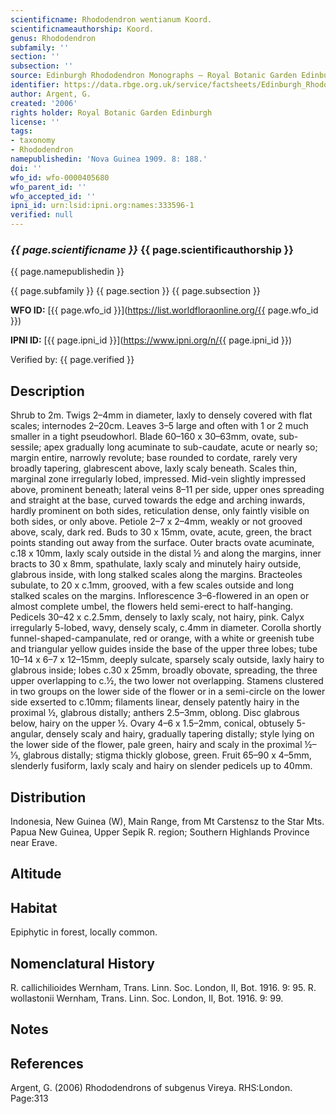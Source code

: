 ```yaml
---
scientificname: Rhododendron wentianum Koord.
scientificnameauthorship: Koord.
genus: Rhododendron
subfamily: ''
section: ''
subsection: ''
source: Edinburgh Rhododendron Monographs – Royal Botanic Garden Edinburgh
identifier: https://data.rbge.org.uk/service/factsheets/Edinburgh_Rhododendron_Monographs.xhtml
author: Argent, G.
created: '2006'
rights holder: Royal Botanic Garden Edinburgh
license: ''
tags:
- taxonomy
- Rhododendron
namepublishedin: 'Nova Guinea 1909. 8: 188.'
doi: ''
wfo_id: wfo-0000405680
wfo_parent_id: ''
wfo_accepted_id: ''
ipni_id: urn:lsid:ipni.org:names:333596-1
verified: null
---
```

### _{{ page.scientificname }}_ {{ page.scientificauthorship }}
 {{ page.namepublishedin }}

{{ page.subfamily }} {{ page.section }} {{ page.subsection }}

**WFO ID:** [{{ page.wfo_id }}](https://list.worldfloraonline.org/{{ page.wfo_id }})

**IPNI ID:** [{{ page.ipni_id }}](https://www.ipni.org/n/{{ page.ipni_id }})

Verified by: {{ page.verified }}



## Description
Shrub to 2m. Twigs 2–4mm in diameter, laxly to densely covered with flat scales; internodes 2–20cm. Leaves 3–5 large and often with 1 or 2 much smaller in a tight pseudowhorl. Blade 60–160 x 30–63mm, ovate, sub-sessile; apex gradually long acuminate to sub-caudate, acute or nearly so; margin entire, narrowly revolute; base rounded to cordate, rarely very broadly tapering, glabrescent above, laxly scaly beneath. Scales thin, marginal zone irregularly lobed, impressed. Mid-vein slightly impressed above, prominent beneath; lateral veins 8–11 per side, upper ones spreading and straight at the base, curved towards the edge and arching inwards, hardly prominent on both sides, reticulation dense, only faintly visible on both sides, or only above. Petiole 2–7 x 2–4mm, weakly or not grooved above, scaly, dark red. Buds to 30 x 15mm, ovate, acute, green, the bract points standing out away from the surface. Outer bracts ovate acuminate, c.18 x 10mm, laxly scaly outside in the distal ½ and along the margins, inner bracts to 30 x 8mm, spathulate, laxly scaly and minutely hairy outside, glabrous inside, with long stalked scales along the margins. Bracteoles subulate, to 20 x c.1mm, grooved, with a few scales outside and long stalked scales on the margins. Inflorescence 3–6-flowered in an open or almost complete umbel, the flowers held semi-erect to half-hanging. Pedicels 30–42 x c.2.5mm, densely to laxly scaly, not hairy, pink. Calyx irregularly 5-lobed, wavy, densely scaly, c.4mm in diameter. Corolla shortly funnel-shaped-­campanulate, red or orange, with a white or greenish tube and triangular yellow guides inside the base of the upper three lobes; tube 10–14 x 6–7 x 12–15mm, deeply sulcate, sparsely scaly outside, laxly hairy to glabrous inside; lobes c.30 x 25mm, broadly obovate, spreading, the three upper overlapping to c.½, the two lower not overlapping. Stamens clustered in two groups on the lower side of the flower or in a semi-circle on the lower side exserted to c.10mm; filaments linear, densely patently hairy in the proximal ½, glabrous distally; anthers 2.5–3mm, oblong. Disc glabrous below, hairy on the upper ½. Ovary 4–6 x 1.5–2mm, con­ical, obtusely 5-angular, densely scaly and hairy, gradu­ally tapering distally; style lying on the lower side of the flower, pale green, hairy and scaly in the proximal ½–1⁄3, glabrous distally; stigma thickly globose, green. Fruit 65–90 x 4–5mm, slenderly fusiform, laxly scaly and hairy on slender pedicels up to 40mm.

## Distribution
Indonesia, New Guinea (W), Main Range, from Mt Carstensz to the Star Mts. Papua New Guinea, Upper Sepik R. region; Southern Highlands Province near Erave.

## Altitude


## Habitat
Epiphytic in forest, locally common.

## Nomenclatural History
R. callichilioides Wernham, Trans. Linn. Soc. London, II, Bot. 1916. 9: 95. R. wollastonii Wernham, Trans. Linn. Soc. London, II, Bot. 1916. 9: 99.
                       
## Notes


## References

Argent, G. (2006) Rhododendrons of subgenus Vireya. RHS:London. Page:313
